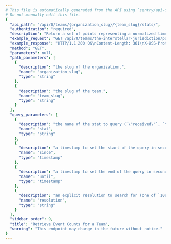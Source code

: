 ```yaml
---
# This file is automatically generated from the API using `sentry/api-docs/generator.py.`
# Do not manually edit this file.
{
  "api_path": "/api/0/teams/{organization_slug}/{team_slug}/stats/", 
  "authentication": "required", 
  "description": "Return a set of points representing a normalized timestamp and the\nnumber of events seen in the period.\n\nQuery ranges are limited to Sentry's configured time-series\nresolutions.", 
  "example_request": "GET /api/0/teams/the-interstellar-jurisdiction/powerful-abolitionist/stats/ HTTP/1.1\nHost: sentry.io\nAuthorization: Bearer <token>", 
  "example_response": "HTTP/1.1 200 OK\nContent-Length: 361\nX-XSS-Protection: 1; mode=block\nX-Content-Type-Options: nosniff\nContent-Language: en\nAccess-Control-Expose-Headers: X-Sentry-Error, Retry-After\nVary: Accept-Language, Cookie\nAccess-Control-Allow-Methods: GET, HEAD, OPTIONS\nAllow: GET, HEAD, OPTIONS\nAccess-Control-Allow-Origin: *\nAccess-Control-Allow-Headers: X-Sentry-Auth, X-Requested-With, Origin, Accept, Content-Type, Authentication, Authorization\nContent-Type: application/json\nX-Frame-Options: deny\n\n[\n  [\n    1583773200, \n    0\n  ], \n  [\n    1583776800, \n    0\n  ], \n  [\n    1583780400, \n    0\n  ], \n  [\n    1583784000, \n    0\n  ], \n  [\n    1583787600, \n    0\n  ], \n  [\n    1583791200, \n    0\n  ], \n  [\n    1583794800, \n    0\n  ], \n  [\n    1583798400, \n    0\n  ], \n  [\n    1583802000, \n    0\n  ], \n  [\n    1583805600, \n    0\n  ], \n  [\n    1583809200, \n    0\n  ], \n  [\n    1583812800, \n    0\n  ], \n  [\n    1583816400, \n    0\n  ], \n  [\n    1583820000, \n    0\n  ], \n  [\n    1583823600, \n    0\n  ], \n  [\n    1583827200, \n    0\n  ], \n  [\n    1583830800, \n    0\n  ], \n  [\n    1583834400, \n    0\n  ], \n  [\n    1583838000, \n    0\n  ], \n  [\n    1583841600, \n    0\n  ], \n  [\n    1583845200, \n    0\n  ], \n  [\n    1583848800, \n    0\n  ], \n  [\n    1583852400, \n    0\n  ], \n  [\n    1583856000, \n    4\n  ]\n]", 
  "method": "GET", 
  "parameters": null, 
  "path_parameters": [
    {
      "description": "the slug of the organization.", 
      "name": "organization_slug", 
      "type": "string"
    }, 
    {
      "description": "the slug of the team.", 
      "name": "team_slug", 
      "type": "string"
    }
  ], 
  "query_parameters": [
    {
      "description": "the name of the stat to query (`\"received\"`, `\"rejected\"`)", 
      "name": "stat", 
      "type": "string"
    }, 
    {
      "description": "a timestamp to set the start of the query in seconds since UNIX epoch.", 
      "name": "since", 
      "type": "timestamp"
    }, 
    {
      "description": "a timestamp to set the end of the query in seconds since UNIX epoch.", 
      "name": "until", 
      "type": "timestamp"
    }, 
    {
      "description": "an explicit resolution to search for (one of `10s`, `1h`, and `1d`)", 
      "name": "resolution", 
      "type": "string"
    }
  ], 
  "sidebar_order": 9, 
  "title": "Retrieve Event Counts for a Team", 
  "warning": "This endpoint may change in the future without notice."
}
---
```

